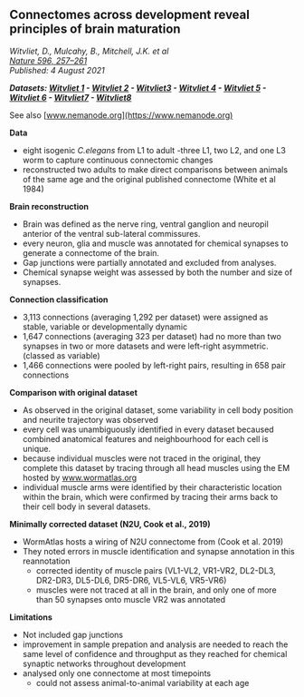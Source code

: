 ## Connectomes across development reveal principles of brain maturation
_Witvliet, D., Mulcahy, B., Mitchell, J.K. et al_<br>
*[Nature 596, 257–261](https://www.nature.com/articles/s41586-021-03778-8)*<br>
_Published: 4 August 2021_


_**Datasets: [Witvliet 1](Witvliet1_data.md) - [Witvliet 2](Witvliet2_data.md) - [Witvliet3](Witvliet3_data.md) - [Witvliet 4](Witvliet4_data.md) - [Witvliet 5](Witvliet5_data.md) - [Witvliet 6](Witvliet6_data.md) - [Witvliet7](Witvliet7_data.md) - [Witvliet8](Witvliet8_data.md)**_

See also [www.nemanode.org](https://www.nemanode.org)

**Data**

- eight isogenic _C.elegans_ from L1 to adult
  -three L1, two L2, and one L3 worm to capture continuous connectomic changes
- reconstructed two adults to make direct comparisons between animals of the same age and the original published connectome (White et al 1984)

**Brain reconstruction**

- Brain was defined as the nerve ring, ventral ganglion and neuropil anterior of the ventral sub-lateral commissures.
- every neuron, glia and muscle was annotated for chemical synapses to generate a connectome of the brain.
- Gap junctions were partially annotated and excluded from analyses.
- Chemical synapse weight was assessed by both the number and size of synapses.

**Connection classification**

- 3,113 connections (averaging 1,292 per dataset) were assigned as stable, variable or developmentally dynamic
- 1,647 connections (averaging 323 per dataset) had no more than two synapses in two or more datasets and were left-right asymmetric. (classed as variable)
- 1,466 connections were pooled by left-right pairs, resulting in 658 pair connections

**Comparison with original dataset**

- As observed in the original dataset, some variability in cell body position and neurite trajectory was observed
- every cell was unambiguously identified in every dataset becaused combined anatomical features and neighbourhood for each cell is unique.
- because individual muscles were not traced in the original, they complete this dataset by tracing through all head muscles using the EM hosted by www.wormatlas.org
- individual muscle arms were identified by their characteristic location within the brain, which were confirmed by tracing their arms back to their cell body in several datasets.

**Minimally corrected dataset (N2U, Cook et al., 2019)**

- WormAtlas hosts a wiring of N2U connectome from (Cook et al. 2019)
- They noted errors in muscle identification and synapse annotation in this reannotation
  - corrected identity of muscle pairs (VL1-VL2, VR1-VR2, DL2-DL3, DR2-DR3, DL5-DL6, DR5-DR6, VL5-VL6, VR5-VR6)
  - muscles were not traced at all in the brain, and only one of more than 50 synapses onto muscle VR2 was annotated

**Limitations**

- Not included gap junctions
- improvement in sample prepation and analysis are needed to reach the same level of confidence and throughput as they reached for chemical synaptic networks throughout development
- analysed only one connectome at most timepoints
  - could not assess animal-to-animal variability at each age 